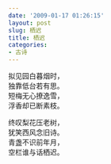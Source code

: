 ```yaml
---
date: '2009-01-17 01:26:15'
layout: post
slug: 栖迟
title: 栖迟
categories:
- 古诗
---
```

拟见园白暮烟时，  
独靠低台若有思。  
短梅无心撩逸雪，  
浮香却已断素枝。  

终叹梨花压老树，  
犹笑西风念旧诗。  
青盏不识前年月，  
空栏谁与话栖迟。

